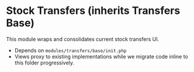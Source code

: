 # Stock Transfers (inherits Transfers Base)

This module wraps and consolidates current stock transfers UI.

- Depends on `modules/transfers/base/init.php`
- Views proxy to existing implementations while we migrate code inline to this folder progressively.
